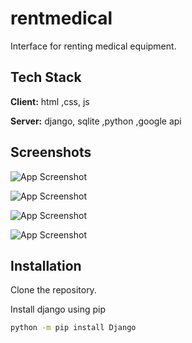 # rentmedical
Interface for renting medical equipment.


## Tech Stack

**Client:** html ,css, js

**Server:** django, sqlite ,python ,google api


## Screenshots

![App Screenshot](https://github.com/jayanthmahadesh/rentmedical/assets/107387824/9eb8f221-d8c4-4a3d-a035-4967baed1f2e)

![App Screenshot](https://github.com/jayanthmahadesh/rentmedical/assets/107387824/43099fb9-f208-4418-8874-f50733089847)

![App Screenshot](https://github.com/jayanthmahadesh/rentmedical/assets/107387824/b96796f2-f803-4acc-9e98-5e1849b0e4df)

![App Screenshot](https://github.com/jayanthmahadesh/rentmedical/assets/107387824/4866171a-23d0-4e76-96ce-976b751d7689)

## Installation
Clone the repository.

Install django using pip
```bash
python -m pip install Django
```
